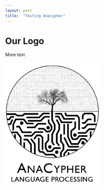 ```yaml
---
layout: post
title:  "Testing Anacypher"
---
```



# Our Logo #

More text


![Logistics](/assets/logo.jpg)
